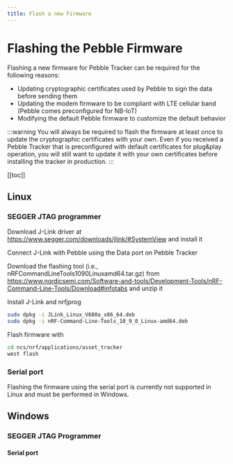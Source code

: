 ```yaml
---
title: Flash a new Firmware
---
```


# Flashing the Pebble Firmware

Flashing a new firmware for Pebble Tracker can be required for the following reasons:

- Updating cryptographic certificates used by Pebble to sign the data before sending them
- Updating the modem firmware to be compliant with LTE cellular band (Pebble comes preconfigured for NB-IoT)
- Modifying the default Pebble firmware to customize the default behavior

:::warning
You will always be required to flash the firmware at least once to update the cryptographic certificates with your own. Even if you received a Pebble Tracker that is preconfigured with default certificates for plug&play operation, you will still want to update it with your own certificates before installing the tracker in production.
:::

[[toc]]

## Linux

### SEGGER JTAG programmer

Download J-Link driver at
https://www.segger.com/downloads/jlink/#SystemView and install it

Connect J-Link with Pebble using the Data port on Pebble Tracker

Download the flashing tool (i.e., nRFCommandLineTools1090Linuxamd64.tar.gz) from https://www.nordicsemi.com/Software-and-tools/Development-Tools/nRF-Command-Line-Tools/Download#infotabs and unzip it

Install J-Link and nrfjprog

```sh
sudo dpkg -i JLink_Linux_V680a_x86_64.deb
sudo dpkg -i nRF-Command-Line-Tools_10_9_0_Linux-amd64.deb
```

Flash firmware with

```sh
cd ncs/nrf/applications/asset_tracker
west flash
```

### Serial port

Flashing the firmware using the serial port is currently not supported in Linux and must be performed in Windows.

## Windows

### SEGGER JTAG Programmer

#### Serial port
